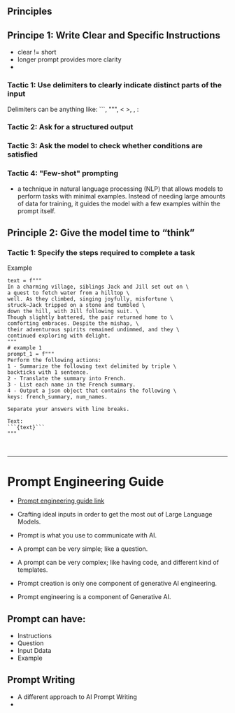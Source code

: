 ## Principles

## Principe 1: Write Clear and Specific Instructions
- clear != short
- longer prompt provides more clarity
-

### **Tactic 1**: Use delimiters to clearly indicate distinct parts of the input
Delimiters can be anything like: ```, """, < >, <tag> </tag>, :

### **Tactic 2**: Ask for a structured output
### **Tactic 3**: Ask the model to check whether conditions are satisfied

### **Tactic 4**: "Few-shot" prompting
- a technique in natural language processing (NLP) that allows models to perform tasks with minimal examples. Instead of needing large amounts of data for training, it guides the model with a few examples within the prompt itself. 



## Principle 2: Give the model time to “think”

### Tactic 1: Specify the steps required to complete a task

Example
```
text = f"""
In a charming village, siblings Jack and Jill set out on \ 
a quest to fetch water from a hilltop \ 
well. As they climbed, singing joyfully, misfortune \ 
struck—Jack tripped on a stone and tumbled \ 
down the hill, with Jill following suit. \ 
Though slightly battered, the pair returned home to \ 
comforting embraces. Despite the mishap, \ 
their adventurous spirits remained undimmed, and they \ 
continued exploring with delight.
"""
# example 1
prompt_1 = f"""
Perform the following actions: 
1 - Summarize the following text delimited by triple \
backticks with 1 sentence.
2 - Translate the summary into French.
3 - List each name in the French summary.
4 - Output a json object that contains the following \
keys: french_summary, num_names.

Separate your answers with line breaks.

Text:
```{text}```
"""
```







<br>
<hr/>

# Prompt Engineering Guide
- [Prompt engineering guide link](https://promptingguide.ai/introduction/elements)

- Crafting ideal inputs in order to get the most out of Large Language Models.
- Prompt is what you use to communicate with AI.
- A prompt can be very simple; like a question.
- A prompt can be very complex; like having code, and different kind of templates.
- Prompt creation is only one component of generative AI engineering.
- Prompt engineering is a component of Generative AI.




## Prompt can have:
- Instructions
- Question
- Input Ddata
- Example

## Prompt Writing
- A different approach to AI Prompt Writing
- 
